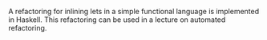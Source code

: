 A refactoring for inlining lets in a simple functional language is implemented in Haskell. This refactoring can be used in a lecture on automated refactoring.